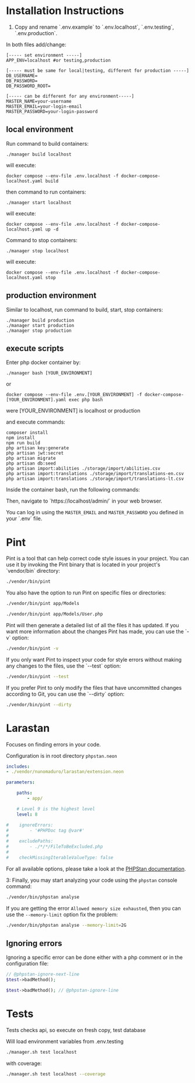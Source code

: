 # Installation Instructions

1. Copy and rename \`.env.example\` to \`.env.localhost\`, \`.env.testing\`, \`.env.production\`.

In both files add/change:

```
[----- set environment -----]
APP_ENV=localhost #or testing,production

[----- must be same for local|testing, different for production -----]
DB_USERNAME=
DB_PASSWORD=
DB_PASSWORD_ROOT=

[----- can be different for any environment-----]
MASTER_NAME=your-username
MASTER_EMAIL=your-login-email
MASTER_PASSWORD=your-login-password
```

## local environment
Run command to build containers:
```
./manager build localhost
```
will execute:
```
docker compose --env-file .env.localhost -f docker-compose-localhost.yaml build
```
then command to run containers:
```
./manager start localhost
```
will execute:
```
docker compose --env-file .env.localhost -f docker-compose-localhost.yaml up -d
```
Command to stop containers:
```
./manager stop localhost
```
will execute:
```
docker compose --env-file .env.localhost -f docker-compose-localhost.yaml stop
```
## production environment

Similar to localhost, run command to build, start, stop containers:
```
./manager build production
./manager start production
./manager stop production
```

## execute scripts
Enter php docker container by:
```
./manager bash [YOUR_ENVIRONMENT]
```
or
```
docker compose --env-file .env.[YOUR_ENVIRONMENT] -f docker-compose-[YOUR_ENVIRONMENT].yaml exec php bash
```
were [YOUR_ENVIRONMENT] is localhost or production

and execute commands:
```
composer install
npm install
npm run build
php artisan key:generate
php artisan jwt:secret
php artisan migrate
php artisan db:seed
php artisan import:abilities ./storage/import/abilities.csv
php artisan import:translations ./storage/import/translations-en.csv
php artisan import:translations ./storage/import/translations-lt.csv
```

Inside the container bash, run the following commands:

Then, navigate to \`https://localhost/admin/` in your web browser.

You can log in using the `MASTER_EMAIL` and `MASTER_PASSWORD` you defined in your \`.env\` file.

# Pint

Pint is a tool that can help correct code style issues in your project. You can use it by invoking the Pint binary that is located in your project's \`vendor/bin\` directory:

```bash
./vendor/bin/pint
```

You also have the option to run Pint on specific files or directories:

```bash
./vendor/bin/pint app/Models
```

```bash
./vendor/bin/pint app/Models/User.php
```

Pint will then generate a detailed list of all the files it has updated. If you want more information about the changes Pint has made, you can use the \`-v\` option:

```bash
./vendor/bin/pint -v
```

If you only want Pint to inspect your code for style errors without making any changes to the files, use the \`--test\` option:

```bash
./vendor/bin/pint --test
```

If you prefer Pint to only modify the files that have uncommitted changes according to Git, you can use the \`--dirty\` option:

```bash
./vendor/bin/pint --dirty
```

# Larastan

Focuses on finding errors in your code.

Configuration is in root directory `phpstan.neon`

```yaml
includes:
- ./vendor/nunomaduro/larastan/extension.neon

parameters:

    paths:
        - app/

    # Level 9 is the highest level
    level: 8

#    ignoreErrors:
#        - '#PHPDoc tag @var#'
#
#    excludePaths:
#        - ./*/*/FileToBeExcluded.php
#
#    checkMissingIterableValueType: false
```

For all available options, please take a look at the [PHPStan documentation](https://phpstan.org/config-reference).

3: Finally, you may start analyzing your code using the `phpstan` console command:

```bash
./vendor/bin/phpstan analyse
```

If you are getting the error `Allowed memory size exhausted`, then you can use the `--memory-limit` option fix the problem:

```bash
./vendor/bin/phpstan analyse --memory-limit=2G
```

## Ignoring errors

Ignoring a specific error can be done either with a php comment or in the configuration file:

```php
// @phpstan-ignore-next-line
$test->badMethod();

$test->badMethod(); // @phpstan-ignore-line
```

# Tests

Tests checks api, so execute on fresh copy, test database

Will load environment variables from .env.testing
```bash
./manager.sh test localhost
```
with coverage:
```bash
./manager.sh test localhost --coverage
```
